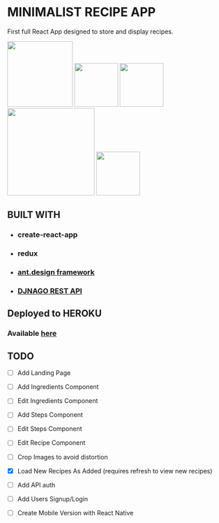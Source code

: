 # MINIMALIST RECIPE APP  

First full React App designed to store and display recipes.  
 
<div>
<img src="https://upload.wikimedia.org/wikipedia/commons/thumb/a/a7/React-icon.svg/1024px-React-icon.svg.png" width="150">
<img src="https://raw.githubusercontent.com/reactjs/redux/master/logo/logo.png" width="100">
<img src="https://t.alipayobjects.com/images/rmsweb/T1B9hfXcdvXXXXXXXX.svg" width="100">
<img src="http://www.django-rest-framework.org/img/logo.png" width="200">
<img src="https://dab1nmslvvntp.cloudfront.net/wp-content/uploads/2016/04/1461122387heroku-logo.jpg" width="100">
</div>

 
## BUILT WITH
* ### create-react-app
* ### redux
* ### [ant.design framework](https://ant.design)
* ### [DJNAGO REST API](https://github.com/vishalpatel2890/recipeapi)

## Deployed to HEROKU

### Available [here](https://arcane-castle-90995.herokuapp.com/)

## TODO

- [ ] Add Landing Page
- [ ] Add Ingredients Component
- [ ] Edit Ingredients Component
- [ ] Add Steps Component
- [ ] Edit Steps Component
- [ ] Edit Recipe Component
- [ ] Crop Images to avoid distortion
- [x] Load New Recipes As Added (requires refresh to view new recipes)
- [ ] Add API auth
- [ ] Add Users Signup/Login
- [ ] Create Mobile Version with React Native
 
